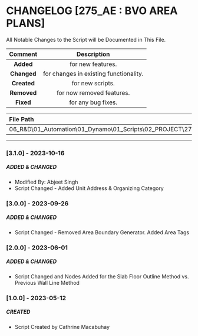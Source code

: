 # CHANGELOG [275_AE : BVO AREA PLANS]
All Notable Changes to the Script will be Documented in This File.

| Comment | Description |
| :--: | :--: |
| **Added**  | for new features. |
|**Changed** |for changes in existing functionality. |
|**Created** | for new scripts. |
|**Removed** |for now removed features. |
|**Fixed** |for any bug fixes. |

| File Path | 
| :-- |
| 06_R&D\01_Automation\01_Dynamo\01_Scripts\02_PROJECT\275_VESTEDA\AREA |
------------------------------------------------------------------

### [3.1.0] - 2023-10-16
##### ADDED & CHANGED
- Modified By: Abjeet Singh
- Script Changed - Added Unit Address & Organizing Category

### [3.0.0] - 2023-09-26
##### ADDED & CHANGED
- Script Changed - Removed Area Boundary Generator. Added Area Tags

### [2.0.0] - 2023-06-01
##### ADDED & CHANGED
- Script Changed and Nodes Added for the Slab Floor Outline Method vs. Previous Wall Line Method

### [1.0.0] - 2023-05-12
##### CREATED
- Script Created by Cathrine Macabuhay

